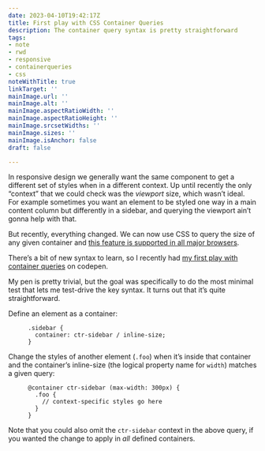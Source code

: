 ```yaml
---
date: 2023-04-10T19:42:17Z
title: First play with CSS Container Queries
description: The container query syntax is pretty straightforward
tags:
- note
- rwd
- responsive
- containerqueries
- css
noteWithTitle: true
linkTarget: ''
mainImage.url: ''
mainImage.alt: ''
mainImage.aspectRatioWidth: ''
mainImage.aspectRatioHeight: ''
mainImage.srcsetWidths: ''
mainImage.sizes: ''
mainImage.isAnchor: false
draft: false

---
```

In responsive design we generally want the same component to get a different set of styles when in a different context. Up until recently the only “context” that we could check was the _viewport_ size, which wasn’t ideal. For example sometimes you want an element to be styled one way in a main content column but differently in a sidebar, and querying the viewport ain’t gonna help with that. 

But recently, everything changed. We can now use CSS to query the size of any given container and [this feature is supported in all major browsers](https://caniuse.com/css-container-queries).

There’s a bit of new syntax to learn, so I recently had [my first play with container queries](https://codepen.io/fuzzylogicx/pen/xxaeVbQ?editors=1100) on codepen.

My pen is pretty trivial, but the goal was specifically to do the most minimal test that lets me test-drive the key syntax. It turns out that it’s quite straightforward.

Define an element as a container:

<figure>

    .sidebar {
      container: ctr-sidebar / inline-size;
    }

</figure>

Change the styles of another element (`.foo`) when it’s inside that container and the container’s inline-size (the logical property name for `width`) matches a given query:

<figure>

    @container ctr-sidebar (max-width: 300px) {
      .foo {
    	// context-specific styles go here 
      }
    }

</figure>

Note that you could also omit the `ctr-sidebar` context in the above query, if you wanted the change to apply in _all_ defined containers.
